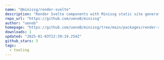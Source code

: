 ```yaml
---
name: "@minissg/render-svelte"
description: "Render Svelte components with Minissg static site generator."
repo_url: "https://github.com/uenoB/minissg"
author: "uenob"
homepage: "https://github.com/uenoB/minissg/tree/main/packages/render-svelte#readme"
downloads: 1
updated: "2025-01-03T22:39:19.254Z"
github_stars: 3
tags: 
  - tooling
---
```

